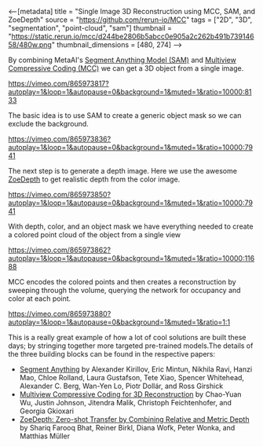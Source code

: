 <--[metadata]
title = "Single Image 3D Reconstruction using MCC, SAM, and ZoeDepth"
source = "https://github.com/rerun-io/MCC"
tags = ["2D", "3D", "segmentation", "point-cloud", "sam"]
thumbnail = "https://static.rerun.io/mcc/d244be2806b5abcc0e905a2c262b491b73914658/480w.png"
thumbnail_dimensions = [480, 274]
-->


By combining MetaAI's [Segment Anything Model (SAM)](https://github.com/facebookresearch/segment-anything) and [Multiview Compressive Coding (MCC)](https://github.com/facebookresearch/MCC) we can get a 3D object from a single image.


https://vimeo.com/865973817?autoplay=1&loop=1&autopause=0&background=1&muted=1&ratio=10000:8133

The basic idea is to use SAM to create a generic object mask so we can exclude the background.


https://vimeo.com/865973836?autoplay=1&loop=1&autopause=0&background=1&muted=1&ratio=10000:7941

The next step is to generate a depth image. Here we use the awesome [ZoeDepth](https://github.com/isl-org/ZoeDepth) to get realistic depth from the color image.


https://vimeo.com/865973850?autoplay=1&loop=1&autopause=0&background=1&muted=1&ratio=10000:7941

With depth, color, and an object mask we have everything needed to create a colored point cloud of the object from a single view


https://vimeo.com/865973862?autoplay=1&loop=1&autopause=0&background=1&muted=1&ratio=10000:11688

MCC encodes the colored points and then creates a reconstruction by sweeping through the volume, querying the network for occupancy and color at each point.


https://vimeo.com/865973880?autoplay=1&loop=1&autopause=0&background=1&muted=1&ratio=1:1

This is a really great example of how a lot of cool solutions are built these days; by stringing together more targeted pre-trained models.The details of the three building blocks can be found in the respective papers:
- [Segment Anything](https://arxiv.org/abs/2304.02643) by Alexander Kirillov, Eric Mintun, Nikhila Ravi, Hanzi Mao, Chloe Rolland, Laura Gustafson, Tete Xiao, Spencer Whitehead, Alexander C. Berg, Wan-Yen Lo, Piotr Dollár, and Ross Girshick
- [Multiview Compressive Coding for 3D Reconstruction](https://arxiv.org/abs/2301.08247) by Chao-Yuan Wu, Justin Johnson, Jitendra Malik, Christoph Feichtenhofer, and Georgia Gkioxari
- [ZoeDepth: Zero-shot Transfer by Combining Relative and Metric Depth](https://arxiv.org/abs/2302.12288) by Shariq Farooq Bhat, Reiner Birkl, Diana Wofk, Peter Wonka, and Matthias Müller
